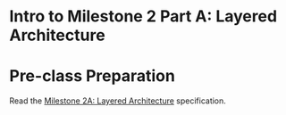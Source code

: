 # Intro to Milestone 2 Part A: Layered Architecture

# Pre-class Preparation
  
Read the [Milestone 2A: Layered Architecture](../../tweeter/milestone-2a.md) specification.
